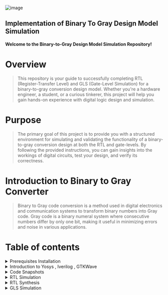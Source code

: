 ![image](https://github.com/Pavan2280/pes_binary_to_gray/assets/131603225/0c58c618-0432-46aa-a57c-7d4c43cf5369)

## Implementation of Binary To Gray Design Model Simulation

#### Welcome to the Binary-to-Gray Design Model Simulation Repository!

# Overview
> This repository is your guide to successfully completing RTL (Register-Transfer Level) and GLS (Gate-Level Simulation) for a binary-to-gray conversion design model. Whether you're a hardware engineer, a student, or a curious tinkerer, this project will help you gain hands-on experience with digital logic design and simulation.

# Purpose
> The primary goal of this project is to provide you with a structured environment for simulating and validating the functionality of a binary-to-gray conversion design at both the RTL and gate-levels. By following the provided instructions, you can gain insights into the workings of digital circuits, test your design, and verify its correctness.

# Introduction to Binary to Gray Converter
> Binary to Gray code conversion is a method used in digital electronics and communication systems to transform binary numbers into Gray code. Gray code is a binary numeral system where consecutive numbers differ by only one bit, making it useful in minimizing errors and noise in various applications. 

<a name="top"></a>

# Table of contents
<details>
<summary>Prerequisites Installation</summary>
<br>
Tools Required : GTKWave , Iverilog , Yosys

Please enter the following commands in the terminal.
```
sudo apt update
sudo apt upgrade
sudo apt-get install gtkwave
git clone https://github.com/YosysHQ/yosys.git
cd yosys
sudo apt install make
sudo apt-get install build-essential clang bison flex  libreadline-dev gawk tcl-dev libffi-dev git  graphviz xdot pkg-config python3 libboost-system-dev libboost-python-dev libboost-filesystem-dev zlib1g-dev
make config-gcc
make -j 4
```

**To check if Yosys has been installed correctly, you need to type `yosys` in the terminal, and you should see the expected output as shown in the image below.**
![image](https://github.com/Pavan2280/pes_binary_to_gray/assets/131603225/34a18d42-a8ce-48da-a3d6-1ece9b245802)

**Files** : All the required lib files for simulation and synthesis are present under [Lib_files](https://github.com/Pavan2280/pes_binary_to_gray/tree/main/Lib_files) folder.

**Note** : For iverilog installation, follow the corresponding part under "run_ubuntu.sh" file under files section

[Back to Top](#top)
</details>

<details>
<summary>Introduction to Yosys , Iverilog , GTKWave</summary>
<br>
  
1) **Yosys** : Yosys is an open-source synthesis tool.
- It converts RTL (Register Transfer Level) descriptions written in HDL (Hardware Description Language) into optimized gate-level netlists for digital circuit designs.
- Inputs to Yosys include a liberty file (.lib), which describes the characteristics of the target technology library, and a design file written in an HDL.
- The output of Yosys is a synthesized netlist mapped with the provided technology library, which is used for further steps in the digital design flow, such as place and route.

2) **Iverilog** : Iverilog is an open-source Verilog simulation and synthesis tool 
- It allows designers to verify their digital designs using simulation and generate netlists for synthesis.
- Inputs to Iverilog include testbench and design files written in Verilog.
- The output of Iverilog is typically a VCD (Value Change Dump) file. VCD files store data related to simulation, such as signal value changes, and are used for waveform visualization and analysis.
  
3) **GTKWave** : GTKWave is an open-source waveform viewer.
- It provides graphical visualization of simulation results produced by digital design simulation tools like Iverilog.
- Inputs to GTKWave include VCD files, which store simulation data.
- The output of GTKWave is a graphical waveform view that helps designers debug and analyze the behavior of digital circuits during simulation.

**Simple block diagram for Iverilog Based Simulation Flow**
![iv](https://github.com/Pavan2280/pes_asic_class/assets/131603225/da9c25d9-c1dd-4f47-8e2e-edd5a839e3c8)

**Simple block diagram for Yosys and Logic Synthesis**
![y](https://github.com/Pavan2280/pes_asic_class/assets/131603225/96f84104-686e-4497-8c35-352a29b36268)

**Simple block diagram to Verify Synthesis**
![y2](https://github.com/Pavan2280/pes_asic_class/assets/131603225/5a3c649c-50c6-4795-8175-866ecd2e82a8)
[Back to Top](#top)
</details>

<details>
<summary>Code Snapshots</summary>
<br>
  
![4](https://github.com/Pavan2280/pes_binary_to_gray/assets/131603225/35caa7a6-746e-4b5c-ab6a-a9f84b436816)
![5](https://github.com/Pavan2280/pes_binary_to_gray/assets/131603225/03497447-33ee-4d25-809f-2f6f79f325b0)

[Back to Top](#top)
</details>

<details>
<summary>RTL Simulation</summary>
<br>
  
> RTL simulation is primarily used for verifying the correctness of a digital design. It allows designers to test and debug their designs before they are implemented in hardware. This helps in catching and rectifying design errors early in the development process, which can save time and resources.

+ Command to exectue
```
iverilog pes_binary_to_gray.v pes_binary_to_gray_tb.v                                                                                                      
./a.out                                                                                                                                            
gtkwave pes_binary_to_gray_tb.vcd
```
![1](https://github.com/Pavan2280/pes_binary_to_gray/assets/131603225/ac5938d1-8482-4a0d-8e56-3bbf7050143e)
  
[Back to Top](#top)
</details>

<details>
<summary>RTL Synthesis</summary>
<br>
  
> RTL synthesis, which stands for Register-Transfer Level synthesis, is a crucial phase in the digital design process, specifically within the field of electronic design automation (EDA). RTL synthesis involves translating a high-level RTL description of a digital circuit (usually described in languages like VHDL or Verilog) into a gate-level representation that can be implemented in hardware.

+ Command to exectue
```
yosys                                                                                                                                                 
read_liberty -lib ../lib/sky130_fd_sc_hd__tt_025C_1v80.lib
read_verilog pes_binary_to_gray.v                                                                                                                   
synth -top pes_binary_to_gray                                                                                                                           
abc -liberty ../lib/sky130_fd_sc_hd__tt_025C_1v80.lib                                                                
write_verilog -noattr pes_binary_to_gray_net.v
show
```

![2](https://github.com/Pavan2280/pes_binary_to_gray/assets/131603225/df3e4a18-2ff7-41ea-9b65-3352110e2948)
![6](https://github.com/Pavan2280/pes_binary_to_gray/assets/131603225/4b853bb2-8a77-46b1-8bf3-7c97dcf5d103)
  
[Back to Top](#top)
</details>

<details>
<summary>GLS Simulation</summary>
<br>

> Gate Level Simulation (GLS) is a crucial step in the electronic design verification process, especially in the context of digital integrated circuits. It is used for post-synthesis verification to ensure that the synthesized design meets the desired functionality and timing requirements.

+ Command to exectue
```
iverilog ../my_lib/verilog_model/primitives.v ../my_lib/verilog_model/sky130_fd_sc_hd.v pes_binary_to_gray_net.v pes_binary_to_gray_tb.v
./a.out
gtkwave pes_binary_to_gray_tb.vcd
```
![3](https://github.com/Pavan2280/pes_binary_to_gray/assets/131603225/8911a3a9-6b51-4303-a398-dfd596620d34)

[Back to Top](#top)
</details>
